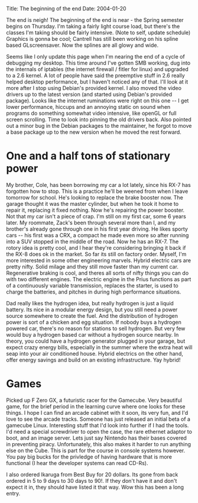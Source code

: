 Title: The beginning of the end
Date: 2004-01-20


The end is neigh! The beginning of the end is near - the Spring semester begins on Thursday. I'm taking a fairly 
light course load, but there's the classes I'm taking should be fairly intensive. (Note to self, update schedule) 
Graphics is gonna be cool; Cantrell has still been working on his spline based GLscreensaver. Now the splines are 
all glowy and wide.

Seems like I only update this page when I'm nearing the end of a cycle of debugging my desktop. This time around 
I've gotten SMB working, dug into the internals of iptables (the internet firewall / fitler for linux) and 
upgraded to a 2.6 kernel. A lot of people have said the preemptive stuff in 2.6 really helped desktop performance, 
but I haven't noticed any of that. I'll look at it more after I stop using Debian's provided kernel. I also moved 
the video drivers up to the latest version (and started using Debian's provided package). Looks like the internet 
ruminations were right on this one -- I get lower performance, hiccups and an annoying static on sound when 
programs do something somewhat video intensive, like openGL or full screen scrolling. Time to look into pinning 
the old drivers back. Also pointed out a minor bug in the Debian packages to the maintainer, he forgot to move a 
base package up to the new version when he moved the rest forward.

One and a half tons of stationary power
=======================================
My brother, Cole, has been borrowing my car a lot lately, since his RX-7 has forgotten how to stop. This is a 
practice he'll be weened from when I leave tomorrow for school. He's looking to replace the brake booster now. The 
garage thought it was the master cylinder, but when he took it home to repair it, replacing it fixed nothing. Now 
he's repairing the power booster. Not that my car isn't a piece of crap. I'm still on my first car, some 6 years 
later. My roommate, Zack's been through several more than I, and my brother's already gone through one in his first
year driving. He likes sporty cars -- his first was a CRX, a compact he made even more so after running into a SUV 
stopped in the middle of the road. Now he has an RX-7. The rotory idea is pretty cool, and I hear they're 
considering bringing it back if the RX-8 does ok in the market. So far its still on factory order. Myself, I'm 
more interested in some other engineering marvels. Hybrid electric cars are pretty nifty. Solid milage and they 
still move faster than my current car. Regenerative braking is cool, and theres all sorts of nifty things you can 
do with two different engines. The electric engine in the Prius functions as part of a continuously variable 
transmission, replaces the starter, is used to charge the batteries, and pitches in during high performance 
situations. 

Dad really likes the hydrogen idea, but really hydrogen is just a liquid battery. Its nice in a 
modular energy design, but you still need a power source somewhere to create the fuel. And the distribution of 
hydrogen power is sort of a chicken and egg situation. If nobody buys a hydrogen powered car, there's no reason 
for stations to sell hydrogen. But very few would buy a hydrogen based car without a hydrogen source nearby. In 
theory, you could have a hydrogen generator plugged in your garage, but expect crazy energy bills, especially in 
the summer where the extra heat will seap into your air conditioned house. Hybrid electrics on the other hand, 
offer energy savings and build on an existing infrastructure. Yay hybrid!

Games
=====

Picked up F Zero GX, a futuristic racer for the Gamecube. Very beautiful game, for the brief period in the learning
curve where one looks for these things. I hope I can find an arcade cabinet with it soon, its very fun, and I'd 
love to see the arcade tracks. Someone has just released an initial beta of a gamecube Linux. Interesting stuff 
that I'd look into further if I had the tools. I'd need a special screwdriver to open the case, the rare ethernet 
adaptor to boot, and an image server. Lets just say Nintendo has their bases covered in preventing piracy. 
Unfortunately, this also makes it harder to run anything else on the Cube. This is part for the course in console 
systems however. You pay big bucks for the privledge of having hardware that is more functional (I hear the 
developer systems can read CD-Rs).

I also ordered Ikaruga from Best Buy for 20 dollars. Its gone from back ordered in 5 to 9 days to 30 days to 90!. 
If they don't have it and don't expect it in, they should have listed it that way. Wow this has been a long entry. 
